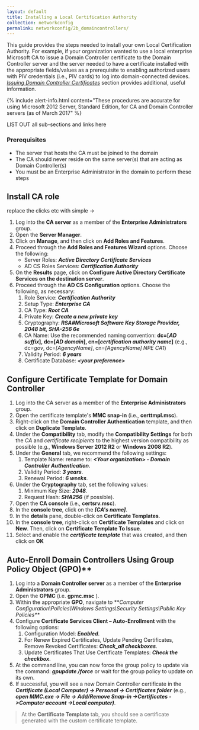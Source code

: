 ```yaml
---
layout: default
title: Installing a Local Certification Authority
collection: networkconfig
permalink: networkconfig/2b_domaincontrollers/
---
```


This guide provides the steps needed to install your own Local Certification Authority.
For example, if your organization wanted to use a local enterprise Microsoft CA to issue a Domain Controller certificate to the Domain Controller server and the server needed to have a certificate installed with the appropriate fields/values as a prerequisite to enabling authorized users with PIV credentials (i.e., PIV cards) to log into domain-connected devices. [_Issuing Domain Controller Certificates_]({{site.baseurl}}/creating-domain-controller-certificate-profiles) section provides additional, useful information.

{% include alert-info.html content="These procedures are accurate for using Microsoft 2012 Server, Standard Edition, for CA and Domain Controller servers (as of March 2017" %}

LIST OUT all sub-sections and links here


### Prerequisites

  * The server that hosts the CA must be joined to the domain
  * The CA should never reside on the same server(s) that are acting as Domain Controller(s)
  * You must be an Enterprise Administrator in the domain to perform these steps

## Install CA role

replace the clicks etc with simple ->


  1. Log into the **CA server** as a member of the **Enterprise Administrators** group.
  2. Open the **Server Manager**.
  3. Click on **Manage**, and then click on **Add Roles and Features**.
  4. Proceed through the **Add Roles and Features Wizard** options. Choose the following:
     * Server Roles: **_Active Directory Certificate Services_**
     * AD CS Roles Services: **_Certification Authority_** 
  5. On the **Results** page, click on **Configure Active Directory Certificate Services on the destination server**.
  6. Proceed through the **AD CS Configuration** options. Choose the following, as necessary:
     1. Role Service: **_Certification Authority_** 
     2. Setup Type: **_Enterprise CA_** 
     3. CA Type: **_Root CA_**
     4. Private Key: **_Create a new private key_** 
     5. Cryptography: **_RSA#Microsoft Software Key Storage Provider, 2048 bit, SHA-256 6e_**
     6. CA Name: Use the recommended naming convention:
        **dc=[_AD suffix_], dc=[_AD domain_], cn=[_certification authority name_]** 
        (e.g., dc=_gov_, dc=_[AgencyName]_, cn=_[AgencyName]_ _NPE_ _CA1_) 
     7. Validity Period: **_6 years_** 
     8. Certificate Database: **_&lt;your preference&gt;_** 

## Configure Certificate Template for Domain Controller

  1. Log into the CA server as a member of the **Enterprise Administrators** group.
  2. Open the certificate template's **MMC snap-in** (i.e., **certtmpl.msc**). 
  3. Right-click on the **Domain Controller Authentication** template, and then click on **Duplicate Template**.
  4. Under the **Compatibility** tab, modify the **Compatibility Settings** for both the _CA_ and _certificate recipients_ to the highest version compatibility as possible (e.g., **Windows Server 2012 R2** or **Windows 2008 R2**).
  5. Under the **General** tab, we recommend the following settings:
     1. Template Name:  rename to:  **_&lt;Your organization&gt; - Domain Controller Authentication_**.
     2. Validity Period:  **_3 years_**.
     3. Renewal Period:  **_6 weeks_**.
  6. Under the **Cryptography** tab, set the following values:
     1. Minimum Key Size:  **_2048_**.
     2. Request Hash:  **_SHA256_** (if possible).
  7. Open the **CA console** (i.e., **certsrv.msc**).
  8. In the **console tree**, click on the **_[CA's name]_**.
  9. In the **details** pane, double-click on **Certificate Templates**.
 10. In the **console tree**, right-click on **Certificate Templates** and click on **New**. Then, click on **Certificate Template To Issue**.
 11. Select and enable the **_certificate template_** that was created, and then click on **OK**

## Auto-Enroll Domain Controllers Using Group Policy Object (GPO)**

  1. Log into a **Domain Controller server** as a member of the **Enterprise Administrators** group.
  2. Open the **GPMC** (i.e. **gpmc.msc** ).
  3. Within the appropriate **GPO**, navigate to **_Computer Configuration\Policies\Windows Settings\Security Settings\Public Key Policies\**_
  4. Configure **Certificate Services Client – Auto-Enrollment** with the following options:
     1. Configuration Model: **_Enabled_**.
     2. For Renew Expired Certificates, Update Pending Certificates, Remove Revoked Certificates: **_Check_all checkboxes_**.
     3. Update Certificates That Use Certificate Templates: **_Check the checkbox_**.
  5. At the command line, you can now force the group policy to update via the command: **_gpupdate /force_** or wait for the group policy to update on its own.
  6. If successful, you will see a new Domain Controller certificate in the **_Certificate (Local Computer) -&gt; Personal -&gt; Certificates folder_** (e.g., **_open MMC.exe -&gt; File -&gt; Add/Remove Snap-in -&gt;Certificates -&gt;Computer account -&gt;Local computer)_**.
  
  > At the **Certificate Template** tab, you should see a certificate generated with the custom certificate template.

